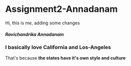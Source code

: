 # Assignment2-Annadanam
Hi, this is me, adding some changes
##### Ravichandrika Annadanam
### I basically love **California** and **Los-Angeles**
That's because **the states have it's own style and culture**
